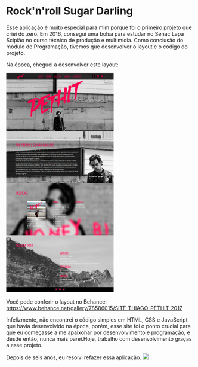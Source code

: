 # Rock'n'roll Sugar Darling

Esse aplicação é muito especial para mim porque foi o primeiro projeto que criei do zero. Em 2016, consegui uma bolsa para estudar no Senac Lapa Scipião no curso técnico de produção e multimídia. Como conclusão do módulo de Programação, tivemos que desenvolver o layout e o código do projeto.

Na época, cheguei a desenvolver este layout:

<img src="./public/0f999978586015.5ca93be5a36ef.png" />

Você pode conferir o layout no Behance: https://www.behance.net/gallery/78586015/SITE-THIAGO-PETHIT-2017

Infelizmente, não encontrei o código simples em HTML, CSS e JavaScript que havia desenvolvido na época, porém, esse site foi o ponto crucial para que eu começasse a me apaixonar por desenvolvimento e programação, e desde então, nunca mais parei.Hoje, trabalho com desenvolvimento graças a esse projeto.

Depois de seis anos, eu resolvi refazer essa aplicação.
<img src="./public/screencapture.png" />